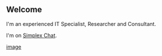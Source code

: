 ## Welcome

I'm an experienced IT Specialist, Researcher and Consultant.

I'm on [Simplex Chat](https://simplex.chat/contact#/?v=2-7&smp=smp%3A%2F%2F1OwYGt-yqOfe2IyVHhxz3ohqo3aCCMjtB-8wn4X_aoY%3D%40smp11.simplex.im%2FmqntX1JBENkI75C7v9HaKXOkI7ss-TbU%23%2F%3Fv%3D1-3%26dh%3DMCowBQYDK2VuAyEA5NHlkKtEKeqnJIRWnrKj0zbEi8Pnf_WMJCHNZQXZbGI%253D%26srv%3D6ioorbm6i3yxmuoezrhjk6f6qgkc4syabh7m3so74xunb5nzr4pwgfqd.onion).

[image](/simplexChat.png)
